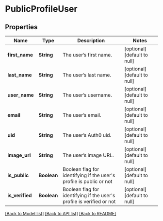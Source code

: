 # PublicProfileUser
## Properties

| Name | Type | Description | Notes |
|------------ | ------------- | ------------- | -------------|
| **first\_name** | **String** | The user’s first name. | [optional] [default to null] |
| **last\_name** | **String** | The user’s last name. | [optional] [default to null] |
| **user\_name** | **String** | The user’s username. | [optional] [default to null] |
| **email** | **String** | The user’s email. | [optional] [default to null] |
| **uid** | **String** | The user’s Auth0 uid. | [optional] [default to null] |
| **image\_url** | **String** | The user’s image URL. | [optional] [default to null] |
| **is\_public** | **Boolean** | Boolean flag for identifying if the user&#39;s profile is public or not | [optional] [default to null] |
| **is\_verified** | **Boolean** | Boolean flag for identifying if the user&#39;s profile is verified or not | [optional] [default to null] |

[[Back to Model list]](../README.md#documentation-for-models) [[Back to API list]](../README.md#documentation-for-api-endpoints) [[Back to README]](../README.md)

